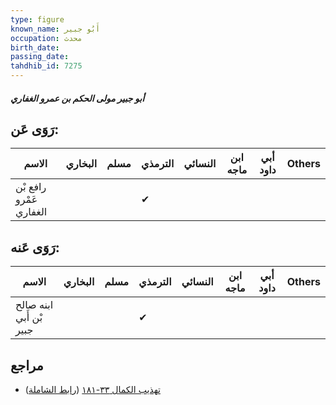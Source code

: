 ```yaml
---
type: figure
known_name: أَبُو جبير
occupation: محدث
birth_date:
passing_date:
tahdhib_id: 7275
---
```

##### أبو جبير مولى الحكم بن عمرو الغفاري

## رَوَى عَن:
| الاسم                   | البخاري | مسلم | الترمذي | النسائي | ابن ماجه | أبي داود | Others |
| ----------------------- | ------- | ---- | ------- | ------- | -------- | -------- | ------ |
| رافع بْن عَمْرو الغفاري |         |      | ✔       |         |          |          |        |
## رَوَى عَنه:
| الاسم                   | البخاري | مسلم | الترمذي | النسائي | ابن ماجه | أبي داود | Others |
| ----------------------- | ------- | ---- | ------- | ------- | -------- | -------- | ------ |
| ابنه صالح بْن أَبي جبير |         |      | ✔       |         |          |          |        |
## مراجع
- [تهذيب الكمال ٣٣-١٨١](obsidian://open?vault=Tahdhib-al-Kamal&file=Figures/٧٢٧٥-أبو%20جبير%20مولى%20الحكم%20بن%20عمرو%20الغفاري) ([رابط الشاملة](https://shamela.ws/book/3722/17852))